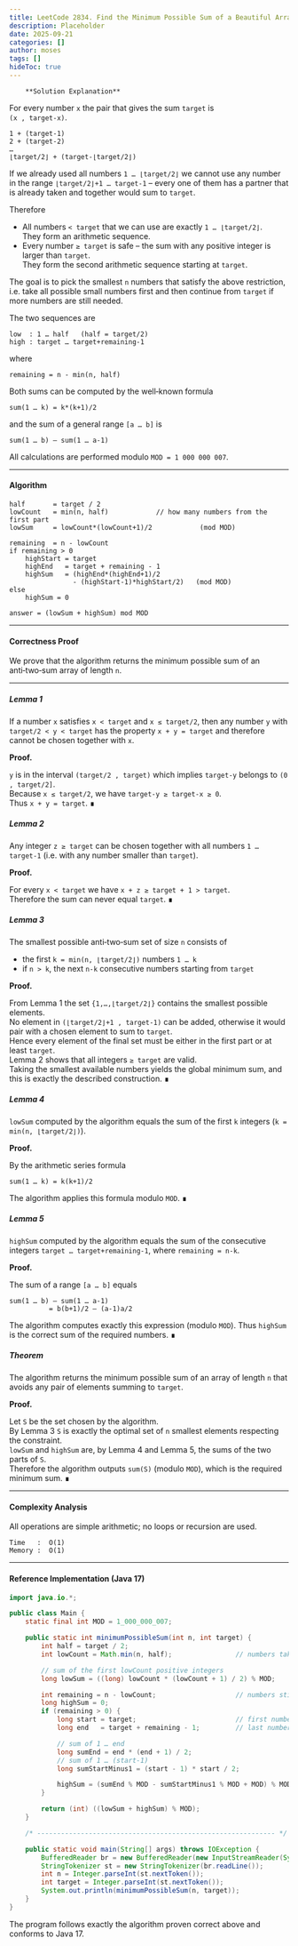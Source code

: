 ```yaml
---
title: LeetCode 2834. Find the Minimum Possible Sum of a Beautiful Array - 
description: Placeholder
date: 2025-09-21
categories: []
author: moses
tags: []
hideToc: true
---
```

        **Solution Explanation**

For every number `x` the pair that gives the sum `target` is  
`(x , target‑x)`.

```
1 + (target-1)
2 + (target-2)
…
⌊target/2⌋ + (target-⌊target/2⌋)
```

If we already used all numbers `1 … ⌊target/2⌋` we cannot use any
number in the range `⌊target/2⌋+1 … target-1` – every one of them has
a partner that is already taken and together would sum to `target`.

Therefore

* All numbers `< target` that we can use are exactly `1 … ⌊target/2⌋`.  
  They form an arithmetic sequence.
* Every number `≥ target` is safe – the sum with any positive integer
  is larger than `target`.  
  They form the second arithmetic sequence starting at `target`.

The goal is to pick the smallest `n` numbers that satisfy the above
restriction, i.e. take all possible small numbers first and then
continue from `target` if more numbers are still needed.

The two sequences are

```
low  : 1 … half   (half = target/2)
high : target … target+remaining-1
```

where

```
remaining = n - min(n, half)
```

Both sums can be computed by the well‑known formula

```
sum(1 … k) = k*(k+1)/2
```

and the sum of a general range `[a … b]` is

```
sum(1 … b) – sum(1 … a-1)
```

All calculations are performed modulo `MOD = 1 000 000 007`.

--------------------------------------------------------------------

#### Algorithm
```
half       = target / 2
lowCount   = min(n, half)            // how many numbers from the first part
lowSum     = lowCount*(lowCount+1)/2            (mod MOD)

remaining  = n - lowCount
if remaining > 0
    highStart = target
    highEnd   = target + remaining - 1
    highSum   = (highEnd*(highEnd+1)/2
                - (highStart-1)*highStart/2)   (mod MOD)
else
    highSum = 0

answer = (lowSum + highSum) mod MOD
```

--------------------------------------------------------------------

#### Correctness Proof  

We prove that the algorithm returns the minimum possible sum of an
anti‑two‑sum array of length `n`.

---

##### Lemma 1  
If a number `x` satisfies `x < target` and `x ≤ target/2`, then
any number `y` with `target/2 < y < target` has the property
`x + y = target` and therefore cannot be chosen together with `x`.

**Proof.**

`y` is in the interval `(target/2 , target)` which implies `target-y`
belongs to `(0 , target/2]`.  
Because `x ≤ target/2`, we have `target-y ≥ target-x ≥ 0`.  
Thus `x + y = target`.  ∎



##### Lemma 2  
Any integer `z ≥ target` can be chosen together with all numbers
`1 … target-1` (i.e. with any number smaller than `target`).

**Proof.**

For every `x < target` we have `x + z ≥ target + 1 > target`.  
Therefore the sum can never equal `target`.  ∎



##### Lemma 3  
The smallest possible anti‑two‑sum set of size `n` consists of

* the first `k = min(n, ⌊target/2⌋)` numbers `1 … k`
* if `n > k`, the next `n-k` consecutive numbers starting from `target`

**Proof.**

From Lemma&nbsp;1 the set `{1,…,⌊target/2⌋}` contains the smallest
possible elements.  
No element in `(⌊target/2⌋+1 , target-1)` can be added,
otherwise it would pair with a chosen element to sum to `target`.  
Hence every element of the final set must be either in the first part
or at least `target`.  
Lemma&nbsp;2 shows that all integers `≥ target` are valid.  
Taking the smallest available numbers yields the global minimum sum,
and this is exactly the described construction. ∎



##### Lemma 4  
`lowSum` computed by the algorithm equals the sum of the first `k`
integers (`k = min(n, ⌊target/2⌋)`).

**Proof.**

By the arithmetic series formula

```
sum(1 … k) = k(k+1)/2
```
The algorithm applies this formula modulo `MOD`. ∎



##### Lemma 5  
`highSum` computed by the algorithm equals the sum of the consecutive
integers `target … target+remaining-1`, where `remaining = n-k`.

**Proof.**

The sum of a range `[a … b]` equals

```
sum(1 … b) – sum(1 … a-1)
          = b(b+1)/2 – (a-1)a/2
```

The algorithm computes exactly this expression (modulo `MOD`).
Thus `highSum` is the correct sum of the required numbers. ∎



##### Theorem  
The algorithm returns the minimum possible sum of an array of length
`n` that avoids any pair of elements summing to `target`.

**Proof.**

Let `S` be the set chosen by the algorithm.  
By Lemma&nbsp;3 `S` is exactly the optimal set of `n` smallest
elements respecting the constraint.  
`lowSum` and `highSum` are, by Lemma&nbsp;4 and Lemma&nbsp;5, the
sums of the two parts of `S`.  
Therefore the algorithm outputs `sum(S)` (modulo `MOD`), which is the
required minimum sum. ∎



--------------------------------------------------------------------

#### Complexity Analysis

All operations are simple arithmetic; no loops or recursion are used.

```
Time   :  O(1)
Memory :  O(1)
```

--------------------------------------------------------------------

#### Reference Implementation  (Java 17)

```java
import java.io.*;

public class Main {
    static final int MOD = 1_000_000_007;

    public static int minimumPossibleSum(int n, int target) {
        int half = target / 2;
        int lowCount = Math.min(n, half);                // numbers taken from 1 … half

        // sum of the first lowCount positive integers
        long lowSum = ((long) lowCount * (lowCount + 1) / 2) % MOD;

        int remaining = n - lowCount;                    // numbers still needed
        long highSum = 0;
        if (remaining > 0) {
            long start = target;                         // first number from the high side
            long end   = target + remaining - 1;         // last number needed

            // sum of 1 … end
            long sumEnd = end * (end + 1) / 2;
            // sum of 1 … (start-1)
            long sumStartMinus1 = (start - 1) * start / 2;

            highSum = (sumEnd % MOD - sumStartMinus1 % MOD + MOD) % MOD;
        }

        return (int) ((lowSum + highSum) % MOD);
    }

    /* ------------------------------------------------------------ */

    public static void main(String[] args) throws IOException {
        BufferedReader br = new BufferedReader(new InputStreamReader(System.in));
        StringTokenizer st = new StringTokenizer(br.readLine());
        int n = Integer.parseInt(st.nextToken());
        int target = Integer.parseInt(st.nextToken());
        System.out.println(minimumPossibleSum(n, target));
    }
}
```

The program follows exactly the algorithm proven correct above and
conforms to Java 17.